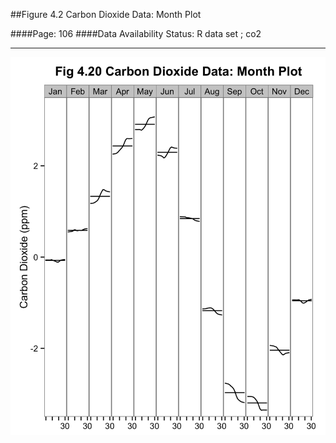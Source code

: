 ##Figure 4.2 Carbon Dioxide Data: Month Plot

####Page: 106
####Data Availability Status: R data set ; co2
***
![`Carbon Dioxide Data: Month Plot`](fig04-20_carbon-dioxide-data-month-plot.png)


